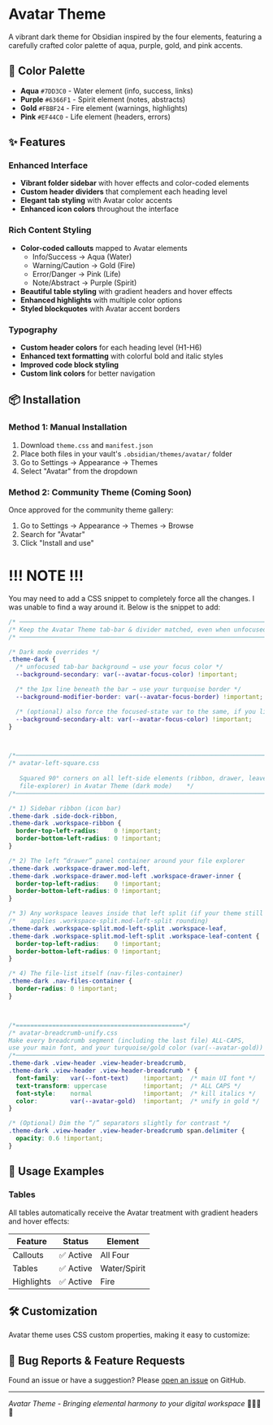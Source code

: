 # Avatar Theme

A vibrant dark theme for Obsidian inspired by the four elements, featuring a carefully crafted color palette of aqua, purple, gold, and pink accents.


## 🎨 Color Palette

- **Aqua** `#7DD3C0` - Water element (info, success, links)
- **Purple** `#6366F1` - Spirit element (notes, abstracts) 
- **Gold** `#FBBF24` - Fire element (warnings, highlights)
- **Pink** `#EF44C0` - Life element (headers, errors)

## ✨ Features

### Enhanced Interface
- **Vibrant folder sidebar** with hover effects and color-coded elements
- **Custom header dividers** that complement each heading level
- **Elegant tab styling** with Avatar color accents
- **Enhanced icon colors** throughout the interface

### Rich Content Styling
- **Color-coded callouts** mapped to Avatar elements
  - Info/Success → Aqua (Water)
  - Warning/Caution → Gold (Fire) 
  - Error/Danger → Pink (Life)
  - Note/Abstract → Purple (Spirit)
- **Beautiful table styling** with gradient headers and hover effects
- **Enhanced highlights** with multiple color options
- **Styled blockquotes** with Avatar accent borders

### Typography
- **Custom header colors** for each heading level (H1-H6)
- **Enhanced text formatting** with colorful bold and italic styles
- **Improved code block styling** 
- **Custom link colors** for better navigation

## 📦 Installation

### Method 1: Manual Installation
1. Download `theme.css` and `manifest.json`
2. Place both files in your vault's `.obsidian/themes/avatar/` folder
3. Go to Settings → Appearance → Themes
4. Select "Avatar" from the dropdown

### Method 2: Community Theme (Coming Soon)
Once approved for the community theme gallery:
1. Go to Settings → Appearance → Themes → Browse
2. Search for "Avatar"
3. Click "Install and use"


# !!! NOTE !!!

You may need to add a CSS snippet to completely force all the changes. I was unable to find a way around it. Below is the snippet to add:


```css
/* ─────────────────────────────────────────────────────────────────────── */
/* Keep the Avatar Theme tab-bar & divider matched, even when unfocused */
/* ─────────────────────────────────────────────────────────────────────── */

/* Dark mode overrides */
.theme-dark {
  /* unfocused tab-bar background → use your focus color */
  --background-secondary: var(--avatar-focus-color) !important;

  /* the 1px line beneath the bar → use your turquoise border */
  --background-modifier-border: var(--avatar-focus-border) !important;

  /* (optional) also force the focused‐state var to the same, if you like) */
  --background-secondary-alt: var(--avatar-focus-color) !important;
}



/*──────────────────────────────────────────────────────────────────────────*/
/* avatar-left-square.css                                                  
                                                                         
   Squared 90° corners on all left-side elements (ribbon, drawer, leaves,
   file-explorer) in Avatar Theme (dark mode)    */
/*──────────────────────────────────────────────────────────────────────────*/                          

/* 1) Sidebar ribbon (icon bar)                                            */
.theme-dark .side-dock-ribbon,
.theme-dark .workspace-ribbon {
  border-top-left-radius:    0 !important;
  border-bottom-left-radius: 0 !important;
}

/* 2) The left “drawer” panel container around your file explorer         */
.theme-dark .workspace-drawer.mod-left,
.theme-dark .workspace-drawer.mod-left .workspace-drawer-inner {
  border-top-left-radius:    0 !important;
  border-bottom-left-radius: 0 !important;
}

/* 3) Any workspace leaves inside that left split (if your theme still    */
/*    applies .workspace-split.mod-left-split rounding)                    */
.theme-dark .workspace-split.mod-left-split .workspace-leaf,
.theme-dark .workspace-split.mod-left-split .workspace-leaf-content {
  border-top-left-radius:    0 !important;
  border-bottom-left-radius: 0 !important;
}

/* 4) The file-list itself (nav-files-container)                         */
.theme-dark .nav-files-container {
  border-radius: 0 !important;
}



/*==============================================*/
/* avatar-breadcrumb-unify.css                                           
Make every breadcrumb segment (including the last file) ALL-CAPS,       
use your main font, and your turquoise/gold color (var(--avatar-gold)) 
/*─────────────────────────────────────────────────────────────────────────*/
.theme-dark .view-header .view-header-breadcrumb,
.theme-dark .view-header .view-header-breadcrumb * {
  font-family:   var(--font-text)    !important;  /* main UI font */
  text-transform: uppercase          !important;  /* ALL CAPS */
  font-style:    normal              !important;  /* kill italics */
  color:         var(--avatar-gold)  !important;  /* unify in gold */
}

/* (Optional) Dim the “/” separators slightly for contrast */
.theme-dark .view-header .view-header-breadcrumb span.delimiter {
  opacity: 0.6 !important;
}
```


## 🎯 Usage Examples


### Tables
All tables automatically receive the Avatar treatment with gradient headers and hover effects:

| Feature | Status | Element |
|---------|--------|---------|
| Callouts | ✅ Active | All Four |
| Tables | ✅ Active | Water/Spirit |
| Highlights | ✅ Active | Fire |

## 🛠️ Customization

Avatar theme uses CSS custom properties, making it easy to customize:


## 🐛 Bug Reports & Feature Requests

Found an issue or have a suggestion? Please [open an issue](https://github.com/yourusername/avatar-theme/issues) on GitHub.



---

*Avatar Theme - Bringing elemental harmony to your digital workspace* 🌊🔥🌿✨
